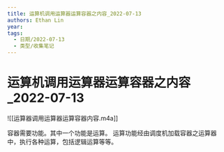 ```yaml
---
title: 运算机调用运算器运算容器之内容_2022-07-13
authors: Ethan Lin
year:
tags:
  - 日期/2022-07-13 
  - 类型/收集笔记 
---
```



# 运算机调用运算器运算容器之内容_2022-07-13







![[运算器调用运算器运算容器内容.m4a]]



容器需要功能。其中一个功能是运算。
运算功能经由调度机加载容器之运算器中，执行各种运算，包括逻辑运算等等。
